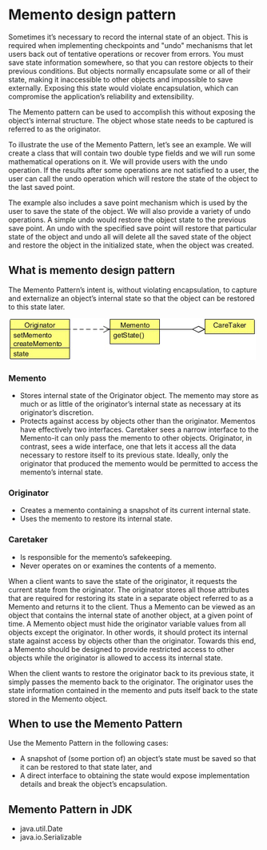 # Memento design pattern

Sometimes it’s necessary to record the internal state of an object. This is required when implementing checkpoints and "undo"
mechanisms that let users back out of tentative operations or recover from errors. You must save state information somewhere,
so that you can restore objects to their previous conditions. But objects normally encapsulate some or all of their state, making
it inaccessible to other objects and impossible to save externally. Exposing this state would violate encapsulation, which can
compromise the application’s reliability and extensibility.

The Memento pattern can be used to accomplish this without exposing the object’s internal structure. The object whose state
needs to be captured is referred to as the originator.

To illustrate the use of the Memento Pattern, let’s see an example. We will create a class that will contain two double type fields
and we will run some mathematical operations on it. We will provide users with the undo operation. If the results after some
operations are not satisfied to a user, the user can call the undo operation which will restore the state of the object to the last saved
point.

The example also includes a save point mechanism which is used by the user to save the state of the object. We will also provide
a variety of undo operations. A simple undo would restore the object state to the previous save point. An undo with the specified
save point will restore that particular state of the object and undo all will delete all the saved state of the object and restore the
object in the initialized state, when the object was created.


## What is memento design pattern

The Memento Pattern’s intent is, without violating encapsulation, to capture and externalize an object’s internal state so that the
object can be restored to this state later.

![UML Diagram](https://github.com/ani03sha/CSFundamentals/blob/master/DesignPatterns/Java/DesignPatterns/src/main/java/org/redquark/csfundamentals/designpatterns/behavioral/memento/.ProblemStatement.MD_images/UML%20Diagram%20-%20Memento.png)


### Memento

- Stores internal state of the Originator object. The memento may store as much or as little of the originator’s 
internal state as necessary at its originator’s discretion.
- Protects against access by objects other than the originator. Mementos have effectively two interfaces. Caretaker 
sees a narrow interface to the Memento-it can only pass the memento to other objects. Originator, in contrast, sees a
 wide interface, one that lets it access all the data necessary to restore itself to its previous state. Ideally, 
 only the originator that produced the memento would be permitted to access the memento’s internal state.
 
### Originator

- Creates a memento containing a snapshot of its current internal state.
- Uses the memento to restore its internal state.

### Caretaker

- Is responsible for the memento’s safekeeping.
- Never operates on or examines the contents of a memento.

When a client wants to save the state of the originator, it requests the current state from the originator. The originator stores all
those attributes that are required for restoring its state in a separate object referred to as a Memento and returns it to the client.
Thus a Memento can be viewed as an object that contains the internal state of another object, at a given point of time. A Memento
object must hide the originator variable values from all objects except the originator. In other words, it should protect its internal
state against access by objects other than the originator. Towards this end, a Memento should be designed to provide restricted
access to other objects while the originator is allowed to access its internal state.

When the client wants to restore the originator back to its previous state, it simply passes the memento back to the originator.
The originator uses the state information contained in the memento and puts itself back to the state stored in the Memento object.


## When to use the Memento Pattern

Use the Memento Pattern in the following cases:
- A snapshot of (some portion of) an object’s state must be saved so that it can be restored to that state later, and
- A direct interface to obtaining the state would expose implementation details and break the object’s encapsulation.


## Memento Pattern in JDK
- java.util.Date
- java.io.Serializable
